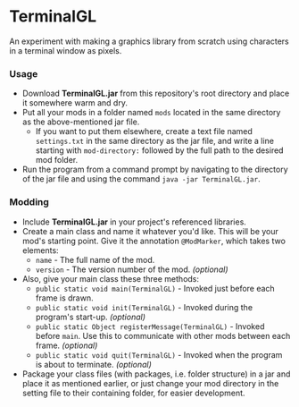# TerminalGL
An experiment with making a graphics library from scratch using characters in a terminal window as pixels.

### Usage
* Download **TerminalGL.jar** from this repository's root directory and place it somewhere warm and dry.
* Put all your mods in a folder named `mods` located in the same directory as the above-mentioned jar file.
	* If you want to put them elsewhere, create a text file named `settings.txt` in the same directory as the jar file, and write a line starting with `mod-directory:` followed by the full path to the desired mod folder.
* Run the program from a command prompt by navigating to the directory of the jar file and using the command `java -jar TerminalGL.jar`.

### Modding
* Include **TerminalGL.jar** in your project's referenced libraries.
* Create a main class and name it whatever you'd like. This will be your mod's starting point. Give it the annotation `@ModMarker`, which takes two elements:
	* `name` - The full name of the mod.
	* `version` - The version number of the mod. *(optional)*
* Also, give your main class these three methods:
	* `public static void main(TerminalGL)` - Invoked just before each frame is drawn.
	* `public static void init(TerminalGL)` - Invoked during the program's start-up. *(optional)*
	* `public static Object registerMessage(TerminalGL)` - Invoked before `main`. Use this to communicate with other mods between each frame. *(optional)*
	* `public static void quit(TerminalGL)` - Invoked when the program is about to terminate. *(optional)*
* Package your class files (with packages, i.e. folder structure) in a jar and place it as mentioned earlier, or just change your mod directory in the setting file to their containing folder, for easier development.
